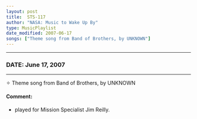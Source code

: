 ```yaml
---
layout: post
title:  STS-117
author: "NASA: Music to Wake Up By"
type: MusicPlaylist
date_modified: 2007-06-17
songs: ["Theme song from Band of Brothers, by UNKNOWN"]
---
```


----
### DATE: June 17, 2007
----
✧ Theme song from Band of Brothers, by UNKNOWN

#### Comment:
* played for Mission Specialist Jim Reilly.



<br/>
<center>
	<a target="_blank"
	   href="https://twitter.com/intent/tweet?hashtags=Space,NASA,Playlist,NASAWakeupCalls,SpaceProgram&text={{ page.author}}, '{{ page.songs.first }}' {{ page.title }}, {{ page.date | date: '%B %d, %Y' }}. {{ site.url }}{{ page.url }}&via=nasawakeupcalls"><i class="fab fa-twitter" alt="Tweet this page" style="font-size: 1.3em;"></i></a>
	&nbsp; 	<i class="fas fa-user-astronaut" style="font-size: 1.5em;"></i> &nbsp;
    <a type="amzn" search="'Theme song from Band of Brothers, by UNKNOWN'" category="popular music">
    <i class="fab fa-amazon" style="font-size: 1.3em;"></i></a>
</center>
